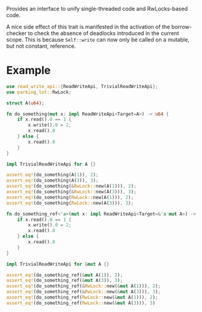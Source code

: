 Provides an interface to unify single-threaded code and RwLocks-based code.

A nice side effect of this trait is manifested in the activation
of the borrow-checker to check the absence of deadlocks introduced in the current scope.
This is because `Self::write` can now only be called on a mutable,
but not constant, reference.

# Example
```rust
use read_write_api::{ReadWriteApi, TrivialReadWriteApi};
use parking_lot::RwLock;

struct A(u64);

fn do_something(mut x: impl ReadWriteApi<Target=A>) -> u64 {
    if x.read().0 == 1 {
        x.write().0 = 2;
        x.read().0
    } else {
        x.read().0
    }
}

impl TrivialReadWriteApi for A {}

assert_eq!(do_something(A(1)), 2);
assert_eq!(do_something(A(3)), 3);
assert_eq!(do_something(&RwLock::new(A(1))), 2);
assert_eq!(do_something(&RwLock::new(A(3))), 3);
assert_eq!(do_something(RwLock::new(A(1))), 2);
assert_eq!(do_something(RwLock::new(A(3))), 3);

fn do_something_ref<'a>(mut x: impl ReadWriteApi<Target=&'a mut A>) -> u64 {
    if x.read().0 == 1 {
        x.write().0 = 2;
        x.read().0
    } else {
        x.read().0
    }
}

impl TrivialReadWriteApi for &mut A {}

assert_eq!(do_something_ref(&mut A(1)), 2);
assert_eq!(do_something_ref(&mut A(3)), 3);
assert_eq!(do_something_ref(&RwLock::new(&mut A(1))), 2);
assert_eq!(do_something_ref(&RwLock::new(&mut A(3))), 3);
assert_eq!(do_something_ref(RwLock::new(&mut A(1))), 2);
assert_eq!(do_something_ref(RwLock::new(&mut A(3))), 3)
```